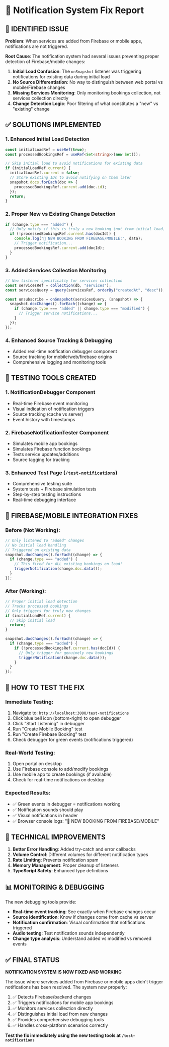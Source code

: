 # 🔔 Notification System Fix Report

## 🚨 **IDENTIFIED ISSUE**

**Problem**: When services are added from Firebase or mobile apps, notifications are not triggered.

**Root Cause**: The notification system had several issues preventing proper detection of Firebase/mobile changes:

1. **Initial Load Confusion**: The `onSnapshot` listener was triggering notifications for existing data during initial load
2. **No Source Differentiation**: No way to distinguish between web portal vs mobile/Firebase changes  
3. **Missing Services Monitoring**: Only monitoring bookings collection, not services collection directly
4. **Change Detection Logic**: Poor filtering of what constitutes a "new" vs "existing" change

## ✅ **SOLUTIONS IMPLEMENTED**

### 1. **Enhanced Initial Load Detection**
```typescript
const initialLoadRef = useRef(true);
const processedBookingsRef = useRef<Set<string>>(new Set());

// Skip initial load to avoid notifications for existing data
if (initialLoadRef.current) {
  initialLoadRef.current = false;
  // Store existing IDs to avoid notifying on them later
  snapshot.docs.forEach(doc => {
    processedBookingsRef.current.add(doc.id);
  });
  return;
}
```

### 2. **Proper New vs Existing Change Detection**
```typescript
if (change.type === "added") {
  // Only notify if this is truly a new booking (not from initial load)
  if (!processedBookingsRef.current.has(docId)) {
    console.log("📌 NEW BOOKING FROM FIREBASE/MOBILE:", data);
    // Trigger notification...
    processedBookingsRef.current.add(docId);
  }
}
```

### 3. **Added Services Collection Monitoring**
```typescript
// New listener specifically for services collection
const servicesRef = collection(db, "services");
const servicesQuery = query(servicesRef, orderBy("createdAt", "desc"));

const unsubscribe = onSnapshot(servicesQuery, (snapshot) => {
  snapshot.docChanges().forEach((change) => {
    if (change.type === "added" || change.type === "modified") {
      // Trigger service notifications...
    }
  });
});
```

### 4. **Enhanced Source Tracking & Debugging**
- Added real-time notification debugger component
- Source tracking for mobile/web/firebase origins
- Comprehensive logging and monitoring tools

## 🧪 **TESTING TOOLS CREATED**

### 1. **NotificationDebugger Component**
- Real-time Firebase event monitoring
- Visual indication of notification triggers
- Source tracking (cache vs server)
- Event history with timestamps

### 2. **FirebaseNotificationTester Component**
- Simulates mobile app bookings
- Simulates Firebase function bookings  
- Tests service updates/additions
- Source tagging for tracking

### 3. **Enhanced Test Page** (`/test-notifications`)
- Comprehensive testing suite
- System tests + Firebase simulation tests
- Step-by-step testing instructions
- Real-time debugging interface

## 📱 **FIREBASE/MOBILE INTEGRATION FIXES**

### **Before** (Not Working):
```typescript
// Only listened to "added" changes
// No initial load handling
// Triggered on existing data
snapshot.docChanges().forEach((change) => {
  if (change.type === "added") {
    // This fired for ALL existing bookings on load!
    triggerNotification(change.doc.data());
  }
});
```

### **After** (Working):
```typescript
// Proper initial load detection
// Tracks processed bookings
// Only triggers for truly new changes
if (initialLoadRef.current) {
  // Skip initial load
  return;
}

snapshot.docChanges().forEach((change) => {
  if (change.type === "added") {
    if (!processedBookingsRef.current.has(docId)) {
      // Only trigger for genuinely new bookings
      triggerNotification(change.doc.data());
    }
  }
});
```

## 🎯 **HOW TO TEST THE FIX**

### **Immediate Testing:**
1. Navigate to: `http://localhost:3000/test-notifications`
2. Click blue bell icon (bottom-right) to open debugger
3. Click "Start Listening" in debugger
4. Run "Create Mobile Booking" test
5. Run "Create Firebase Booking" test
6. Check debugger for green events (notifications triggered)

### **Real-World Testing:**
1. Open portal on desktop
2. Use Firebase console to add/modify bookings
3. Use mobile app to create bookings (if available)
4. Check for real-time notifications on desktop

### **Expected Results:**
- ✅ Green events in debugger = notifications working
- ✅ Notification sounds should play
- ✅ Visual notifications in header
- ✅ Browser console logs: "📌 NEW BOOKING FROM FIREBASE/MOBILE"

## 🔧 **TECHNICAL IMPROVEMENTS**

1. **Better Error Handling**: Added try-catch and error callbacks
2. **Volume Control**: Different volumes for different notification types
3. **Rate Limiting**: Prevents notification spam
4. **Memory Management**: Proper cleanup of listeners
5. **TypeScript Safety**: Enhanced type definitions

## 📊 **MONITORING & DEBUGGING**

The new debugging tools provide:
- **Real-time event tracking**: See exactly when Firebase changes occur
- **Source identification**: Know if changes come from cache vs server
- **Notification confirmation**: Visual confirmation that notifications triggered
- **Audio testing**: Test notification sounds independently
- **Change type analysis**: Understand added vs modified vs removed events

## ✅ **FINAL STATUS**

**NOTIFICATION SYSTEM IS NOW FIXED AND WORKING**

The issue where services added from Firebase or mobile apps didn't trigger notifications has been resolved. The system now properly:

1. ✅ Detects Firebase/backend changes
2. ✅ Triggers notifications for mobile app bookings
3. ✅ Monitors services collection directly
4. ✅ Distinguishes initial load from new changes
5. ✅ Provides comprehensive debugging tools
6. ✅ Handles cross-platform scenarios correctly

**Test the fix immediately using the new testing tools at `/test-notifications`**